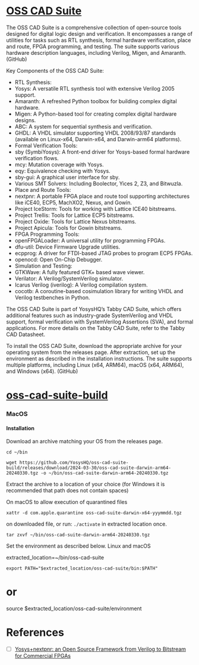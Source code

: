 # [OSS CAD Suite](https://github.com/YosysHQ/oss-cad-suite-build)

The OSS CAD Suite is a comprehensive collection of open-source tools designed for digital logic design and verification. It encompasses a range of utilities for tasks such as RTL synthesis, formal hardware verification, place and route, FPGA programming, and testing. The suite supports various hardware description languages, including Verilog, Migen, and Amaranth. (GitHub)

Key Components of the OSS CAD Suite:

-	RTL Synthesis:
-	Yosys: A versatile RTL synthesis tool with extensive Verilog 2005 support.
-	Amaranth: A refreshed Python toolbox for building complex digital hardware.
-	Migen: A Python-based tool for creating complex digital hardware designs.
-	ABC: A system for sequential synthesis and verification.
-	GHDL: A VHDL simulator supporting VHDL 2008/93/87 standards (available on Linux-x64, Darwin-x64, and Darwin-arm64 platforms).
-	Formal Verification Tools:
-	sby (SymbiYosys): A front-end driver for Yosys-based formal hardware verification flows.
-	mcy: Mutation coverage with Yosys.
-	eqy: Equivalence checking with Yosys.
-	sby-gui: A graphical user interface for sby.
-	Various SMT Solvers: Including Boolector, Yices 2, Z3, and Bitwuzla.
-	Place and Route Tools:
-	nextpnr: A portable FPGA place and route tool supporting architectures like iCE40, ECP5, MachXO2, Nexus, and Gowin.
-	Project IceStorm: Tools for working with Lattice ICE40 bitstreams.
-	Project Trellis: Tools for Lattice ECP5 bitstreams.
-	Project Oxide: Tools for Lattice Nexus bitstreams.
-	Project Apicula: Tools for Gowin bitstreams.
-	FPGA Programming Tools:
-	openFPGALoader: A universal utility for programming FPGAs.
-	dfu-util: Device Firmware Upgrade utilities.
-	ecpprog: A driver for FTDI-based JTAG probes to program ECP5 FPGAs.
-	openocd: Open On-Chip Debugger.
-	Simulation and Testing:
-	GTKWave: A fully featured GTK+ based wave viewer.
-	Verilator: A Verilog/SystemVerilog simulator.
-	Icarus Verilog (iverilog): A Verilog compilation system.
-	cocotb: A coroutine-based cosimulation library for writing VHDL and Verilog testbenches in Python.

The OSS CAD Suite is part of YosysHQ’s Tabby CAD Suite, which offers additional features such as industry-grade SystemVerilog and VHDL support, formal verification with SystemVerilog Assertions (SVA), and formal applications. For more details on the Tabby CAD Suite, refer to the Tabby CAD Datasheet.

To install the OSS CAD Suite, download the appropriate archive for your operating system from the releases page. After extraction, set up the environment as described in the installation instructions. The suite supports multiple platforms, including Linux (x64, ARM64), macOS (x64, ARM64), and Windows (x64). (GitHub)

# [oss-cad-suite-build](https://github.com/YosysHQ/oss-cad-suite-build)



### MacOS


#### Installation

Download an archive matching your OS from the releases page.

```
cd ~/bin
```

```
wget https://github.com/YosysHQ/oss-cad-suite-build/releases/download/2024-03-30/oss-cad-suite-darwin-arm64-20240330.tgz -o ~/bin/oss-cad-suite-darwin-arm64-20240330.tgz
```

Extract the archive to a location of your choice (for Windows it is recommended that path does not contain spaces)


On macOS to allow execution of quarantined files 
```
xattr -d com.apple.quarantine oss-cad-suite-darwin-x64-yyymmdd.tgz
```
 on downloaded file, or run: `./activate` in extracted location once.

```
tar zxvf ~/bin/oss-cad-suite-darwin-arm64-20240330.tgz
```

Set the environment as described below.
Linux and macOS

extracted_location=~/bin/oss-cad-suite

```
export PATH="$extracted_location/oss-cad-suite/bin:$PATH"
```

# or

source $extracted_location/oss-cad-suite/environment

# References

- [ ] [Yosys+nextpnr: an Open Source Framework from Verilog to Bitstream for Commercial FPGAs](https://arxiv.org/pdf/1903.10407)
